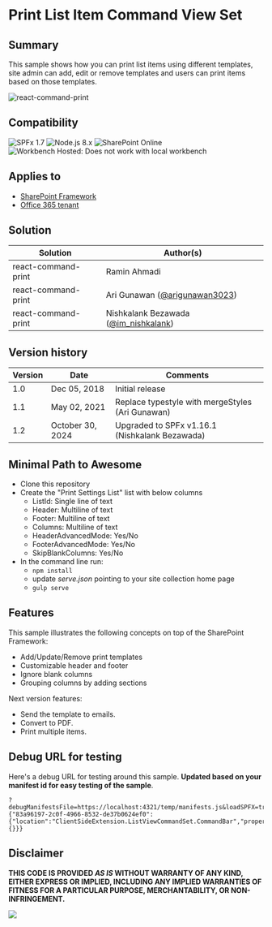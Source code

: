 # Print List Item Command View Set

## Summary

This sample shows how you can print list items using different templates, site admin can add, edit or remove templates and users can print items based on those templates.

![react-command-print](./assets/screenshot.gif)

## Compatibility

![SPFx 1.7](https://img.shields.io/badge/version-1.7-green.svg)
![Node.js 8.x](https://img.shields.io/badge/Node.js-8.x-green.svg)
![SharePoint Online](https://img.shields.io/badge/SharePoint-Online-yellow.svg)
![Workbench Hosted: Does not work with local workbench](https://img.shields.io/badge/Workbench-Hosted-yellow.svg "Does not work with local workbench")

## Applies to

* [SharePoint Framework](https://dev.office.com/sharepoint)
* [Office 365 tenant](https://dev.office.com/sharepoint/docs/spfx/set-up-your-development-environment)

## Solution

Solution|Author(s)
--------|---------
react-command-print | Ramin Ahmadi
react-command-print | Ari Gunawan ([@arigunawan3023](https://twitter.com/arigunawan3023))
react-command-print | Nishkalank Bezawada ([@im_nishkalank](https://twitter.com/im_nishkalank))

## Version history

Version|Date|Comments
-------|----|--------
1.0|Dec 05, 2018|Initial release
1.1|May 02, 2021|Replace typestyle with mergeStyles (Ari Gunawan)
1.2|October 30, 2024|Upgraded to SPFx v1.16.1 (Nishkalank Bezawada)

## Minimal Path to Awesome

- Clone this repository
- Create the "Print Settings List" list with below columns
  - ListId: Single line of text
  - Header: Multiline of text
  - Footer: Multiline of text
  - Columns: Multiline of text
  - HeaderAdvancedMode: Yes/No
  - FooterAdvancedMode: Yes/No
  - SkipBlankColumns: Yes/No
- In the command line run:
  - `npm install`
  - update _serve.json_ pointing to your site collection home page
  - `gulp serve`

## Features

This sample illustrates the following concepts on top of the SharePoint Framework:

* Add/Update/Remove print templates
* Customizable header and footer
* Ignore blank columns
* Grouping columns by adding sections

Next version features:

* Send the template to emails.
* Convert to PDF.
* Print multiple items.

## Debug URL for testing

Here's a debug URL for testing around this sample. **Updated based on your manifest id for easy testing of the sample**.

```
?debugManifestsFile=https://localhost:4321/temp/manifests.js&loadSPFX=true&customActions={"83a96197-2c0f-4966-8532-de37b0624ef0":{"location":"ClientSideExtension.ListViewCommandSet.CommandBar","properties":{}}} 
```

## Disclaimer

**THIS CODE IS PROVIDED *AS IS* WITHOUT WARRANTY OF ANY KIND, EITHER EXPRESS OR IMPLIED, INCLUDING ANY IMPLIED WARRANTIES OF FITNESS FOR A PARTICULAR PURPOSE, MERCHANTABILITY, OR NON-INFRINGEMENT.**


<img src="https://m365-visitor-stats.azurewebsites.net/sp-dev-fx-extensions/samples/react-command-print" />

